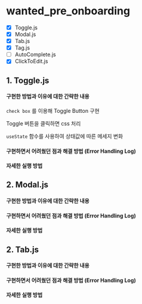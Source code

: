 # wanted_pre_onboarding

- [x] Toggle.js
- [x] Modal.js
- [x] Tab.js
- [x] Tag.js
- [ ] AutoComplete.js
- [x] ClickToEdit.js

## 1. Toggle.js

#### 구현한 방법과 이유에 대한 간략한 내용

`check box` 를 이용해 Toggle Button 구현

Toggle 버튼을 클릭하면 css 처리

`useState` 함수를 사용하여 상태값에 따른 메세지 변화

#### 구현하면서 어려웠던 점과 해결 방법 (Error Handling Log)

#### 자세한 실행 방법


## 2. Modal.js

#### 구현한 방법과 이유에 대한 간략한 내용

#### 구현하면서 어려웠던 점과 해결 방법 (Error Handling Log)

#### 자세한 실행 방법

## 2. Tab.js

#### 구현한 방법과 이유에 대한 간략한 내용

#### 구현하면서 어려웠던 점과 해결 방법 (Error Handling Log)

#### 자세한 실행 방법
